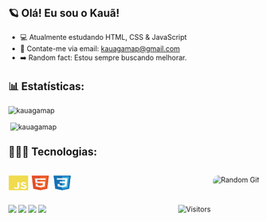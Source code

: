 ## 🪐 Olá! Eu sou o Kauã!

- 💻 Atualmente estudando HTML, CSS & JavaScript
- 📩 Contate-me via email: kauagamap@gmail.com
- ➡️ Random fact: Estou sempre buscando melhorar.

<!--
![kauagamap's GitHub stats](https://github-readme-stats.vercel.app/api?username=kauagamap&&show_icons=true&theme=onedark&count_private=true)
[![kauagamap's GitHub stats](https://github-readme-stats.vercel.app/api?username=kauagamap&show_icons=true&theme=onedark)](https://github.com/kauagamap/github-readme-stats)
[![Top Langs](https://github-readme-stats.vercel.app/api/top-langs/?username=kauagamap&layout=compact&show_icons=true&theme=onedark)](https://github.com/kauagamap/github-readme-stats)
-->

## 📊 Estatísticas:
 <p><img align="center" src="https://github-readme-stats.vercel.app/api/top-langs?username=kauagamap&show_icons=true&theme=onedark&locale=en&layout=compact" alt="kauagamap" /></p>
<p>&nbsp;<img align="center" src="https://github-readme-stats.vercel.app/api?username=kauagamap&show_icons=true&theme=onedark&locale=en" alt="kauagamap" /></p>
 
 </div>
 
## 👨🏻‍💻 Tecnologias:
<div style="display: inline_block"><br>
  <img align="center" alt="Javascript" height="30" width="40" src="https://raw.githubusercontent.com/devicons/devicon/master/icons/javascript/javascript-plain.svg">
  <img align="center" alt="HTML" height="30" width="40" src="https://raw.githubusercontent.com/devicons/devicon/master/icons/html5/html5-original.svg">
  <img align="center" alt="CSS" height="30" width="40" src="https://raw.githubusercontent.com/devicons/devicon/master/icons/css3/css3-original.svg">
  
<img align="right" alt="Random Gif" height="90" style="border-radius:10px;" src="https://media.tenor.com/HWdSvD9Wg20AAAAC/one-punch-man-ok.gif">
</div>

##

<div> 
  <a href="https://www.instagram.com/_kauagama/" target="_blank"><img src="https://img.shields.io/badge/-Instagram-%23E4405F?style=for-the-badge&logo=instagram&logoColor=white" target="_blank"></a>
 	<a href="https://www.twitch.tv/silver2060" target="_blank"><img src="https://img.shields.io/badge/Twitch-9146FF?style=for-the-badge&logo=twitch&logoColor=white" target="_blank"></a>
  <a href = "mailto:kauagamap@gmail.com"><img src="https://img.shields.io/badge/Gmail-D14836?style=for-the-badge&logo=gmail&logoColor=white" target="_blank"></a>
  <a href="https://www.linkedin.com/in/kauagama/" target="_blank"><img src="https://img.shields.io/badge/-LinkedIn-%230077B5?style=for-the-badge&logo=linkedin&logoColor=white" target="_blank"></a> 
  
<!--
Trecho de código que adicionamos no arquivo Readme.md:
![Snake animation](https://github.com/kauagamap/kauagamap/blob/output/github-contribution-grid-snake.svg)

-->
  
  
 <!--
 Número de visitantes
-->
 <img align="right" width="70" height="22px" alt="Visitors" src="https://visitor-badge.laobi.icu/badge?page_id=kauagamap.kauagamap"/>

</div>


